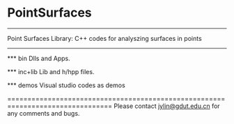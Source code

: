 # PointSurfaces
********************************************************************************
Point Surfaces Library: C++ codes for analyszing surfaces in points
********************************************************************************

*** bin
Dlls and Apps.

*** inc+lib
Lib and h/hpp files.

*** demos
Visual studio codes as demos

================================================================================
Please contact jylin@gdut.edu.cn for any comments and bugs.
